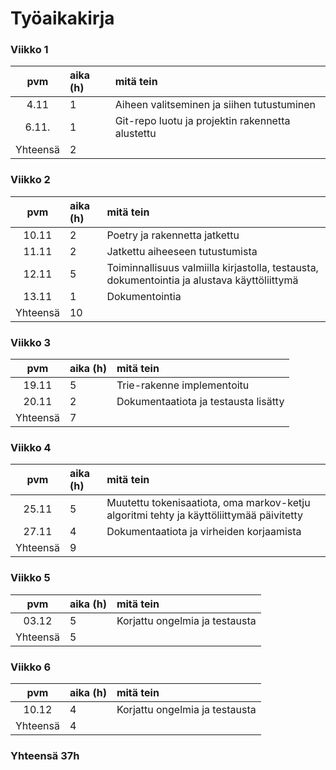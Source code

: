 # Työaikakirja

### Viikko 1
| pvm | aika (h) | mitä tein  |
| :----:|:-----| :-----|
| 4.11 | 1     | Aiheen valitseminen ja siihen tutustuminen|
| 6.11. | 1    | Git-repo luotu ja projektin rakennetta alustettu |
| Yhteensä | 2 |

### Viikko 2
| pvm | aika (h) | mitä tein  |
| :----:|:-----| :-----|
| 10.11 | 2     | Poetry ja rakennetta jatkettu|
| 11.11 | 2    | Jatkettu aiheeseen tutustumista |
| 12.11 | 5    | Toiminnallisuus valmiilla kirjastolla, testausta, dokumentointia ja alustava käyttöliittymä |
| 13.11 | 1    | Dokumentointia |
| Yhteensä | 10 |

### Viikko 3

| pvm | aika (h) | mitä tein  |
| :----:|:-----| :-----|
| 19.11 | 5     | Trie-rakenne implementoitu |
| 20.11 | 2     | Dokumentaatiota ja testausta lisätty |
| Yhteensä | 7 |

### Viikko 4

| pvm | aika (h) | mitä tein  |
| :----:|:-----| :-----|
| 25.11 | 5     | Muutettu tokenisaatiota, oma markov-ketju algoritmi tehty ja käyttöliittymää päivitetty |
| 27.11 | 4     | Dokumentaatiota ja virheiden korjaamista |
| Yhteensä | 9 |


### Viikko 5

| pvm | aika (h) | mitä tein  |
| :----:|:-----| :-----|
| 03.12 | 5     | Korjattu ongelmia ja testausta |
| Yhteensä | 5 |

### Viikko 6

| pvm | aika (h) | mitä tein  |
| :----:|:-----| :-----|
| 10.12 | 4     | Korjattu ongelmia ja testausta |
| Yhteensä | 4 |

### Yhteensä 37h
